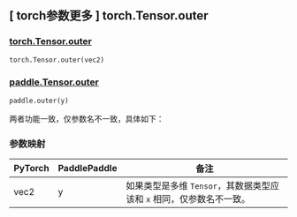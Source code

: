 ## [ torch参数更多 ] torch.Tensor.outer

### [torch.Tensor.outer](https://pytorch.org/docs/stable/generated/torch.Tensor.outer.html?highlight=outer#torch.Tensor.outer)

```python
torch.Tensor.outer(vec2)
```

### [paddle.Tensor.outer](https://www.paddlepaddle.org.cn/documentation/docs/zh/api/paddle/outer_cn.html=)

```python
paddle.outer(y)
```

两者功能一致，仅参数名不一致，具体如下：
### 参数映射
| PyTorch       | PaddlePaddle | 备注                                                   |
| ------------- | ------------ | ------------------------------------------------------ |
| vec2 | y         | 如果类型是多维 `Tensor`，其数据类型应该和 `x` 相同，仅参数名不一致。 |

